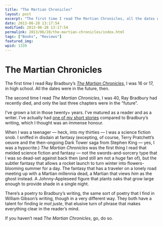 ```yaml
---
title: "The Martian Chronicles"
layout: post
excerpt: "The first time I read The Martian Chronicles, all the dates were still in the future."
date: 2013-06-28 13:17:54
modified: 2013-06-28 13:17:54
permalink: 2013/06/28/the-martian-chronicles/index.html
tags: ["Books", "Reviews"]
featured_img: 
wpid: 1339
---
```


# The Martian Chronicles

The first time I read Ray Bradbury’s [*The Martian Chronicles*](http://www.mcnallyrobinson.com/9781451678192/ray-bradbury/martian-chronicles), I was 16 or 17, in high school. All the dates were in the future, then.

The second time I read *The Martian Chronicles*, I was 40, Ray Bradbury had recently died, and only the last three chapters were in the “future”.

I’ve grown a lot in those twenty+ years. I’ve matured as a reader and as a writer. I’ve actually had [one of my short stories](http://patrickjohanneson.com/fiction/a-map-to-the-end-of-the-world/) compared to Bradbury’s writing, which I thought was an immense honour.

When I was a teenager — heck, into my thirties — I was a science fiction snob. I sniffed in disdain at fantasy (excepting, of course, Terry Pratchett’s oeuvre and the then-ongoing Dark Tower saga from Stephen King — yes, I was a hypocrite.) *The Martian Chronicles* was the first thing I read that melded science fiction and fantasy — not the swords-and-sorcery type that I was so dead-set against back then (and still am not a huge fan of), but the subtler fantasy that allows a rocket launch to turn winter into flowers-blooming summer for a day. The fantasy that has a traveler on a lonely road meeting up with a Martian millennia dead, a Martian that views *him* as the ghost instead. A Johnny-Appleseed figure that plants oaks that grow large enough to provide shade in a single night.

There’s a poetry to Bradbury’s writing, the same sort of poetry that I find in William Gibson’s writing, though in a very different way. They both have a talent for finding *le mot juste*, that elusive turn of phrase that makes everything clear in the reader’s mind.

If you haven’t read *The Martian Chronicles*, go, do so.
